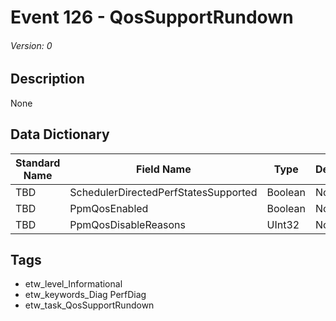 # Event 126 - QosSupportRundown
###### Version: 0

## Description
None

## Data Dictionary
|Standard Name|Field Name|Type|Description|Sample Value|
|---|---|---|---|---|
|TBD|SchedulerDirectedPerfStatesSupported|Boolean|None|`None`|
|TBD|PpmQosEnabled|Boolean|None|`None`|
|TBD|PpmQosDisableReasons|UInt32|None|`None`|

## Tags
* etw_level_Informational
* etw_keywords_Diag PerfDiag
* etw_task_QosSupportRundown